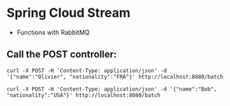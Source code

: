 # Spring Cloud Stream
- Functions with RabbitMQ

## Call the POST controller:

``` 
curl -X POST -H 'Content-Type: application/json' -d '{"name":"Olivier", "nationality":"FRA"}' http://localhost:8080/batch
```

```
curl -X POST -H 'Content-Type: application/json' -d '{"name":"Bob", "nationality":"USA"}' http://localhost:8080/batch
```